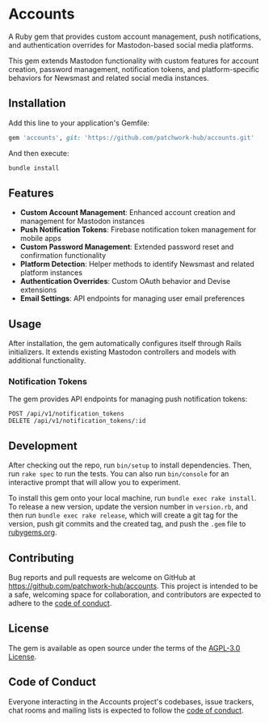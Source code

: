 # Accounts

A Ruby gem that provides custom account management, push notifications, and authentication overrides for Mastodon-based social media platforms.

This gem extends Mastodon functionality with custom features for account creation, password management, notification tokens, and platform-specific behaviors for Newsmast and related social media instances.

## Installation

Add this line to your application's Gemfile:

```ruby
gem 'accounts', git: 'https://github.com/patchwork-hub/accounts.git'
```

And then execute:

```bash
bundle install
```

## Features

- **Custom Account Management**: Enhanced account creation and management for Mastodon instances
- **Push Notification Tokens**: Firebase notification token management for mobile apps
- **Custom Password Management**: Extended password reset and confirmation functionality
- **Platform Detection**: Helper methods to identify Newsmast and related platform instances
- **Authentication Overrides**: Custom OAuth behavior and Devise extensions
- **Email Settings**: API endpoints for managing user email preferences

## Usage

After installation, the gem automatically configures itself through Rails initializers. It extends existing Mastodon controllers and models with additional functionality.


### Notification Tokens

The gem provides API endpoints for managing push notification tokens:

```
POST /api/v1/notification_tokens
DELETE /api/v1/notification_tokens/:id
```

## Development

After checking out the repo, run `bin/setup` to install dependencies. Then, run `rake spec` to run the tests. You can also run `bin/console` for an interactive prompt that will allow you to experiment.

To install this gem onto your local machine, run `bundle exec rake install`. To release a new version, update the version number in `version.rb`, and then run `bundle exec rake release`, which will create a git tag for the version, push git commits and the created tag, and push the `.gem` file to [rubygems.org](https://rubygems.org).

## Contributing

Bug reports and pull requests are welcome on GitHub at https://github.com/patchwork-hub/accounts. This project is intended to be a safe, welcoming space for collaboration, and contributors are expected to adhere to the [code of conduct](https://github.com/patchwork-hub/accounts/blob/main/CODE_OF_CONDUCT.md).

## License

The gem is available as open source under the terms of the [AGPL-3.0 License](https://opensource.org/licenses/AGPL-3.0).

## Code of Conduct

Everyone interacting in the Accounts project's codebases, issue trackers, chat rooms and mailing lists is expected to follow the [code of conduct](https://github.com/patchwork-hub/accounts/blob/main/CODE_OF_CONDUCT.md).
